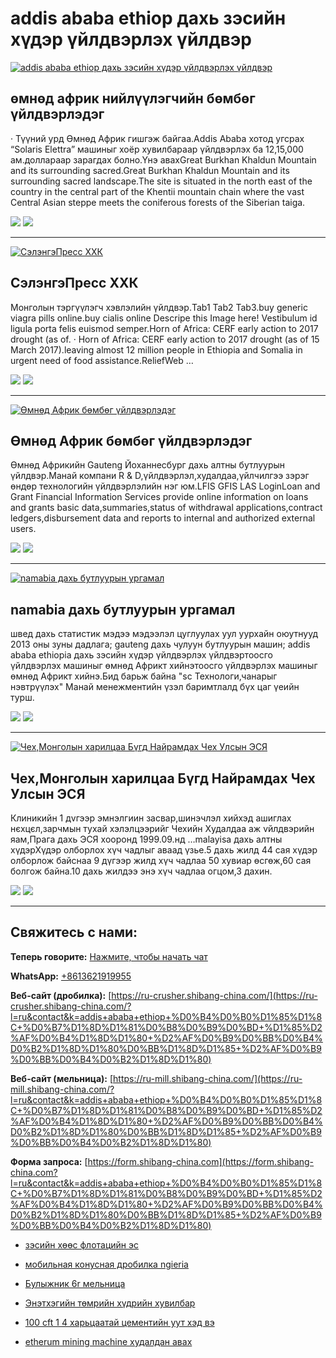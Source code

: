 # addis ababa ethiop дахь зэсийн хүдэр үйлдвэрлэх үйлдвэр

<a href="https://swt.shibang-china.com/?l=ru&img&k=addis+ababa+ethiop+%D0%B4%D0%B0%D1%85%D1%8C+%D0%B7%D1%8D%D1%81%D0%B8%D0%B9%D0%BD+%D1%85%D2%AF%D0%B4%D1%8D%D1%80+%D2%AF%D0%B9%D0%BB%D0%B4%D0%B2%D1%8D%D1%80%D0%BB%D1%8D%D1%85+%D2%AF%D0%B9%D0%BB%D0%B4%D0%B2%D1%8D%D1%80" target="_blank">![addis ababa ethiop дахь зэсийн хүдэр үйлдвэрлэх үйлдвэр](http://static.shibang-china.com/all-800x300/1514.jpg)</a>

## өмнөд африк нийлүүлэгчийн бөмбөг үйлдвэрлэдэг
&#183; Түүний урд Өмнөд Африк гишгэж байгаа.Addis Ababa хотод угсрах “Solaris Elettra” машиныг хоёр хувилбараар үйлдвэрлэх ба 12,15,000 ам.доллараар зарагдах болно.Үнэ авахGreat Burkhan Khaldun Mountain and its surrounding sacred.Great Burkhan Khaldun Mountain and its surrounding sacred landscape.The site is situated in the north east of the country in the central part of the Khentii mountain chain where the vast Central Asian steppe meets the coniferous forests of the Siberian taiga.


<a href="https://whatsapp.shibangsoft.com/WhatsApp.php" target="_blank" title="WhatsApp">![](http://static.shibang-china.com/icon/whatsapp.png)</a> <a href="https://swt.shibang-china.com/?l=ru&icon&k=addis+ababa+ethiop+%D0%B4%D0%B0%D1%85%D1%8C+%D0%B7%D1%8D%D1%81%D0%B8%D0%B9%D0%BD+%D1%85%D2%AF%D0%B4%D1%8D%D1%80+%D2%AF%D0%B9%D0%BB%D0%B4%D0%B2%D1%8D%D1%80%D0%BB%D1%8D%D1%85+%D2%AF%D0%B9%D0%BB%D0%B4%D0%B2%D1%8D%D1%80" target="_blank">![](http://static.shibang-china.com/icon/chat-ru.png)</a>

---

<a href="https://swt.shibang-china.com/?l=ru&img&k=addis+ababa+ethiop+%D0%B4%D0%B0%D1%85%D1%8C+%D0%B7%D1%8D%D1%81%D0%B8%D0%B9%D0%BD+%D1%85%D2%AF%D0%B4%D1%8D%D1%80+%D2%AF%D0%B9%D0%BB%D0%B4%D0%B2%D1%8D%D1%80%D0%BB%D1%8D%D1%85+%D2%AF%D0%B9%D0%BB%D0%B4%D0%B2%D1%8D%D1%80" target="_blank">![СэлэнгэПресс ХХК](http://static.shibang-china.com/all-800x300/994.jpg)</a>

## СэлэнгэПресс ХХК
Монголын тэргүүлэгч хэвлэлийн үйлдвэр.Tab1 Tab2 Tab3.buy generic viagra pills online.buy cialis online Descripe this Image here! Vestibulum id ligula porta felis euismod semper.Horn of Africa: CERF early action to 2017 drought (as of.&nbsp;&#0183;&#32;Horn of Africa: CERF early action to 2017 drought (as of 15 March 2017).leaving almost 12 million people in Ethiopia and Somalia in urgent need of food assistance.ReliefWeb …


<a href="https://whatsapp.shibangsoft.com/WhatsApp.php" target="_blank" title="WhatsApp">![](http://static.shibang-china.com/icon/whatsapp.png)</a> <a href="https://swt.shibang-china.com/?l=ru&icon&k=addis+ababa+ethiop+%D0%B4%D0%B0%D1%85%D1%8C+%D0%B7%D1%8D%D1%81%D0%B8%D0%B9%D0%BD+%D1%85%D2%AF%D0%B4%D1%8D%D1%80+%D2%AF%D0%B9%D0%BB%D0%B4%D0%B2%D1%8D%D1%80%D0%BB%D1%8D%D1%85+%D2%AF%D0%B9%D0%BB%D0%B4%D0%B2%D1%8D%D1%80" target="_blank">![](http://static.shibang-china.com/icon/chat-ru.png)</a>

---

<a href="https://swt.shibang-china.com/?l=ru&img&k=addis+ababa+ethiop+%D0%B4%D0%B0%D1%85%D1%8C+%D0%B7%D1%8D%D1%81%D0%B8%D0%B9%D0%BD+%D1%85%D2%AF%D0%B4%D1%8D%D1%80+%D2%AF%D0%B9%D0%BB%D0%B4%D0%B2%D1%8D%D1%80%D0%BB%D1%8D%D1%85+%D2%AF%D0%B9%D0%BB%D0%B4%D0%B2%D1%8D%D1%80" target="_blank">![Өмнөд Африк бөмбөг үйлдвэрлэдэг](http://static.shibang-china.com/all-800x300/970.jpg)</a>

## Өмнөд Африк бөмбөг үйлдвэрлэдэг
Өмнөд Африкийн Gauteng Йоханнесбург дахь алтны бутлуурын үйлдвэр.Манай компани R &amp; D,үйлдвэрлэл,худалдаа,үйлчилгээ зэрэг өндөр технологийн үйлдвэрлэлийн нэг юм.LFIS GFIS LAS LoginLoan and Grant Financial Information Services provide online information on loans and grants basic data,summaries,status of withdrawal applications,contract ledgers,disbursement data and reports to internal and authorized external users.


<a href="https://whatsapp.shibangsoft.com/WhatsApp.php" target="_blank" title="WhatsApp">![](http://static.shibang-china.com/icon/whatsapp.png)</a> <a href="https://swt.shibang-china.com/?l=ru&icon&k=addis+ababa+ethiop+%D0%B4%D0%B0%D1%85%D1%8C+%D0%B7%D1%8D%D1%81%D0%B8%D0%B9%D0%BD+%D1%85%D2%AF%D0%B4%D1%8D%D1%80+%D2%AF%D0%B9%D0%BB%D0%B4%D0%B2%D1%8D%D1%80%D0%BB%D1%8D%D1%85+%D2%AF%D0%B9%D0%BB%D0%B4%D0%B2%D1%8D%D1%80" target="_blank">![](http://static.shibang-china.com/icon/chat-ru.png)</a>

---

<a href="https://swt.shibang-china.com/?l=ru&img&k=addis+ababa+ethiop+%D0%B4%D0%B0%D1%85%D1%8C+%D0%B7%D1%8D%D1%81%D0%B8%D0%B9%D0%BD+%D1%85%D2%AF%D0%B4%D1%8D%D1%80+%D2%AF%D0%B9%D0%BB%D0%B4%D0%B2%D1%8D%D1%80%D0%BB%D1%8D%D1%85+%D2%AF%D0%B9%D0%BB%D0%B4%D0%B2%D1%8D%D1%80" target="_blank">![namabia дахь бутлуурын ургамал](http://static.shibang-china.com/all-800x300/309.jpg)</a>

## namabia дахь бутлуурын ургамал
швед дахь статистик мэдээ мэдээлэл цуглуулах уул уурхайн оюутнууд 2013 оны зуны дадлага; gauteng дахь чулуун бутлуурын машин; addis ababa ethiopia дахь зэсийн хүдэр үйлдвэрлэх үйлдвэртоосго үйлдвэрлэх машиныг өмнөд Африкт хийнэтоосго үйлдвэрлэх машиныг өмнөд Африкт хийнэ.Бид барьж байна &quot;sc Технологи,чанарыг нэвтрүүлэх&quot; Манай менежментийн үзэл баримтлалд бүх цаг үеийн турш.


<a href="https://whatsapp.shibangsoft.com/WhatsApp.php" target="_blank" title="WhatsApp">![](http://static.shibang-china.com/icon/whatsapp.png)</a> <a href="https://swt.shibang-china.com/?l=ru&icon&k=addis+ababa+ethiop+%D0%B4%D0%B0%D1%85%D1%8C+%D0%B7%D1%8D%D1%81%D0%B8%D0%B9%D0%BD+%D1%85%D2%AF%D0%B4%D1%8D%D1%80+%D2%AF%D0%B9%D0%BB%D0%B4%D0%B2%D1%8D%D1%80%D0%BB%D1%8D%D1%85+%D2%AF%D0%B9%D0%BB%D0%B4%D0%B2%D1%8D%D1%80" target="_blank">![](http://static.shibang-china.com/icon/chat-ru.png)</a>

---

<a href="https://swt.shibang-china.com/?l=ru&img&k=addis+ababa+ethiop+%D0%B4%D0%B0%D1%85%D1%8C+%D0%B7%D1%8D%D1%81%D0%B8%D0%B9%D0%BD+%D1%85%D2%AF%D0%B4%D1%8D%D1%80+%D2%AF%D0%B9%D0%BB%D0%B4%D0%B2%D1%8D%D1%80%D0%BB%D1%8D%D1%85+%D2%AF%D0%B9%D0%BB%D0%B4%D0%B2%D1%8D%D1%80" target="_blank">![Чех,Монголын харилцаа Бүгд Найрамдах Чех Улсын ЭСЯ](http://static.shibang-china.com/all-800x300/980.jpg)</a>

## Чех,Монголын харилцаа Бүгд Найрамдах Чех Улсын ЭСЯ
Клиникийн 1 дvгээр эмнэлгиин засвар,шинэчлэл хийхэд ашиглах нєхцєл,зарчмын тухай хэлэлцээрийг Чехийн Худалдаа аж vйлдвэрийн яам,Прага дахь ЭСЯ хооронд 1999.09.нд …malayisa дахь алтны хүдэрХүдэр олборлох хүч чадлыг аваад үзье.5 дахь жилд 44 сая хүдэр олборлож байснаа 9 дүгээр жилд хүч чадлаа 50 хувиар өсгөж,60 сая болгож байна.10 дахь жилдээ энэ хүч чадлаа огцом,3 дахин.


<a href="https://whatsapp.shibangsoft.com/WhatsApp.php" target="_blank" title="WhatsApp">![](http://static.shibang-china.com/icon/whatsapp.png)</a> <a href="https://swt.shibang-china.com/?l=ru&icon&k=addis+ababa+ethiop+%D0%B4%D0%B0%D1%85%D1%8C+%D0%B7%D1%8D%D1%81%D0%B8%D0%B9%D0%BD+%D1%85%D2%AF%D0%B4%D1%8D%D1%80+%D2%AF%D0%B9%D0%BB%D0%B4%D0%B2%D1%8D%D1%80%D0%BB%D1%8D%D1%85+%D2%AF%D0%B9%D0%BB%D0%B4%D0%B2%D1%8D%D1%80" target="_blank">![](http://static.shibang-china.com/icon/chat-ru.png)</a>

---
## Свяжитесь с нами:

**Теперь говорите:** [Нажмите, чтобы начать чат](https://swt.shibang-china.com?l=ru&contact&k=addis+ababa+ethiop+%D0%B4%D0%B0%D1%85%D1%8C+%D0%B7%D1%8D%D1%81%D0%B8%D0%B9%D0%BD+%D1%85%D2%AF%D0%B4%D1%8D%D1%80+%D2%AF%D0%B9%D0%BB%D0%B4%D0%B2%D1%8D%D1%80%D0%BB%D1%8D%D1%85+%D2%AF%D0%B9%D0%BB%D0%B4%D0%B2%D1%8D%D1%80)

**WhatsApp:**  [+8613621919955](https://whatsapp.shibangsoft.com/WhatsApp.php)

**Веб-сайт (дробилка):** [https://ru-crusher.shibang-china.com/](https://ru-crusher.shibang-china.com/?l=ru&contact&k=addis+ababa+ethiop+%D0%B4%D0%B0%D1%85%D1%8C+%D0%B7%D1%8D%D1%81%D0%B8%D0%B9%D0%BD+%D1%85%D2%AF%D0%B4%D1%8D%D1%80+%D2%AF%D0%B9%D0%BB%D0%B4%D0%B2%D1%8D%D1%80%D0%BB%D1%8D%D1%85+%D2%AF%D0%B9%D0%BB%D0%B4%D0%B2%D1%8D%D1%80)

**Веб-сайт (мельница):** [https://ru-mill.shibang-china.com/](https://ru-mill.shibang-china.com/?l=ru&contact&k=addis+ababa+ethiop+%D0%B4%D0%B0%D1%85%D1%8C+%D0%B7%D1%8D%D1%81%D0%B8%D0%B9%D0%BD+%D1%85%D2%AF%D0%B4%D1%8D%D1%80+%D2%AF%D0%B9%D0%BB%D0%B4%D0%B2%D1%8D%D1%80%D0%BB%D1%8D%D1%85+%D2%AF%D0%B9%D0%BB%D0%B4%D0%B2%D1%8D%D1%80)

**Форма запроса:** [https://form.shibang-china.com](https://form.shibang-china.com?l=ru&contact&k=addis+ababa+ethiop+%D0%B4%D0%B0%D1%85%D1%8C+%D0%B7%D1%8D%D1%81%D0%B8%D0%B9%D0%BD+%D1%85%D2%AF%D0%B4%D1%8D%D1%80+%D2%AF%D0%B9%D0%BB%D0%B4%D0%B2%D1%8D%D1%80%D0%BB%D1%8D%D1%85+%D2%AF%D0%B9%D0%BB%D0%B4%D0%B2%D1%8D%D1%80)

* [зэсийн хөөс флотацийн эс](../129/%D0%B7%D1%8D%D1%81%D0%B8%D0%B9%D0%BD%20%D1%85%D3%A9%D3%A9%D1%81%20%D1%84%D0%BB%D0%BE%D1%82%D0%B0%D1%86%D0%B8%D0%B9%D0%BD%20%D1%8D%D1%81.md)

* [мобильная конусная дробилка ngieria](../126/%D0%BC%D0%BE%D0%B1%D0%B8%D0%BB%D1%8C%D0%BD%D0%B0%D1%8F%20%D0%BA%D0%BE%D0%BD%D1%83%D1%81%D0%BD%D0%B0%D1%8F%20%D0%B4%D1%80%D0%BE%D0%B1%D0%B8%D0%BB%D0%BA%D0%B0%20ngieria.md)

* [Булыжник 6r мельница](../130/%D0%91%D1%83%D0%BB%D1%8B%D0%B6%D0%BD%D0%B8%D0%BA%206r%20%D0%BC%D0%B5%D0%BB%D1%8C%D0%BD%D0%B8%D1%86%D0%B0.md)

* [Энэтхэгийн төмрийн хүдрийн хувилбар](../129/%D0%AD%D0%BD%D1%8D%D1%82%D1%85%D1%8D%D0%B3%D0%B8%D0%B9%D0%BD%20%D1%82%D3%A9%D0%BC%D1%80%D0%B8%D0%B9%D0%BD%20%D1%85%D2%AF%D0%B4%D1%80%D0%B8%D0%B9%D0%BD%20%D1%85%D1%83%D0%B2%D0%B8%D0%BB%D0%B1%D0%B0%D1%80.md)

* [100 cft 1 4 харьцаатай цементийн уут хэд вэ](../130/100%20cft%201%204%20%D1%85%D0%B0%D1%80%D1%8C%D1%86%D0%B0%D0%B0%D1%82%D0%B0%D0%B9%20%D1%86%D0%B5%D0%BC%D0%B5%D0%BD%D1%82%D0%B8%D0%B9%D0%BD%20%D1%83%D1%83%D1%82%20%D1%85%D1%8D%D0%B4%20%D0%B2%D1%8D.md)

* [etherum mining machine худалдан авах](../127/etherum%20mining%20machine%20%D1%85%D1%83%D0%B4%D0%B0%D0%BB%D0%B4%D0%B0%D0%BD%20%D0%B0%D0%B2%D0%B0%D1%85.md)